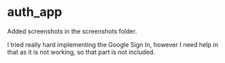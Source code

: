 # auth_app
Added screenshots in the screenshots folder.

I tried really hard implementing the Google Sign In, however I need help in that as it is not working, so that part is not included.
